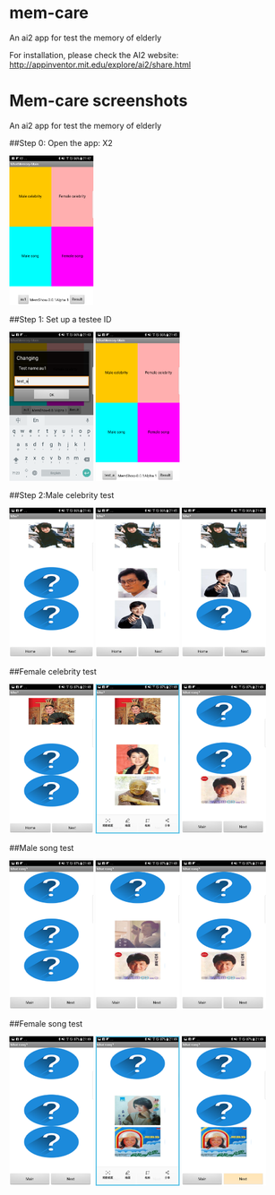 # mem-care
An ai2 app for test the memory of elderly

For installation, please check the AI2 website: http://appinventor.mit.edu/explore/ai2/share.html

# Mem-care screenshots
An ai2 app for test the memory of elderly

##Step 0: Open the app: X2

<img src="https://github.com/htchu/mem-care/blob/master/Screenshots/screen0.png" width="150">

##Step 1: Set up a testee ID 

<img src="https://github.com/htchu/mem-care/blob/master/Screenshots/screen0-1.png" width="150">
<img src="https://github.com/htchu/mem-care/blob/master/Screenshots/screen0-2.png" width="150">

##Step 2:Male celebrity test

<img src="https://github.com/htchu/mem-care/blob/master/Screenshots/screen1-1.png" width="150">
<img src="https://github.com/htchu/mem-care/blob/master/Screenshots/screen1-2.png" width="150">
<img src="https://github.com/htchu/mem-care/blob/master/Screenshots/screen1-3.png" width="150">

##Female celebrity test

<img src="https://github.com/htchu/mem-care/blob/master/Screenshots/screen2-1.png" width="150">
<img src="https://github.com/htchu/mem-care/blob/master/Screenshots/screen2-2.png" width="150">
<img src="https://github.com/htchu/mem-care/blob/master/Screenshots/screen3-3.png" width="150">

##Male song test

<img src="https://github.com/htchu/mem-care/blob/master/Screenshots/screen3-1.png" width="150">
<img src="https://github.com/htchu/mem-care/blob/master/Screenshots/screen3-2.png" width="150">
<img src="https://github.com/htchu/mem-care/blob/master/Screenshots/screen3-3.png" width="150">

##Female song test

<img src="https://github.com/htchu/mem-care/blob/master/Screenshots/screen4-1.png" width="150">
<img src="https://github.com/htchu/mem-care/blob/master/Screenshots/screen4-2.png" width="150">
<img src="https://github.com/htchu/mem-care/blob/master/Screenshots/screen4-3.png" width="150">
